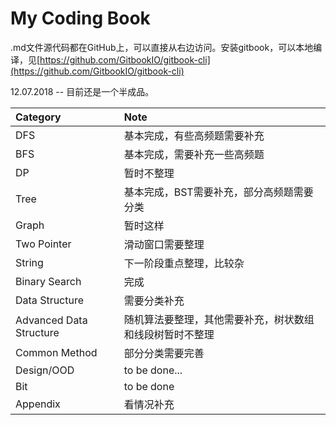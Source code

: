 # My Coding Book

.md文件源代码都在GitHub上，可以直接从右边访问。安装gitbook，可以本地编译，见[https://github.com/GitbookIO/gitbook-cli](https://github.com/GitbookIO/gitbook-cli)

12.07.2018 -- 目前还是一个半成品。

| Category | Note |
| :--- | :--- |
| DFS | 基本完成，有些高频题需要补充 |
| BFS | 基本完成，需要补充一些高频题 |
| DP | 暂时不整理 |
| Tree | 基本完成，BST需要补充，部分高频题需要分类 |
| Graph | 暂时这样 |
| Two Pointer | 滑动窗口需要整理 |
| String | 下一阶段重点整理，比较杂 |
| Binary Search | 完成 |
| Data Structure | 需要分类补充 |
| Advanced Data Structure | 随机算法要整理，其他需要补充，树状数组和线段树暂时不整理 |
| Common Method | 部分分类需要完善 |
| Design/OOD | to be done... |
| Bit | to be done |
| Appendix | 看情况补充 |



